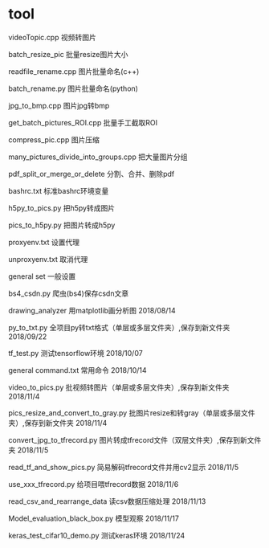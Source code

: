 # tool
videoTopic.cpp 视频转图片

batch_resize_pic 批量resize图片大小

readfile_rename.cpp 图片批量命名(c++)

batch_rename.py 图片批量命名(python)

jpg_to_bmp.cpp 图片jpg转bmp

get_batch_pictures_ROI.cpp 批量手工截取ROI

compress_pic.cpp 图片压缩

many_pictures_divide_into_groups.cpp 把大量图片分组

pdf_split_or_merge_or_delete 分割、合并、删除pdf

bashrc.txt 标准bashrc环境变量

h5py_to_pics.py 把h5py转成图片

pics_to_h5py.py 把图片转成h5py

proxyenv.txt 设置代理

unproxyenv.txt 取消代理

general set 一般设置

bs4_csdn.py 爬虫(bs4)保存csdn文章

drawing_analyzer 用matplotlib画分析图 2018/08/14

py_to_txt.py  全项目py转txt格式（单层或多层文件夹）,保存到新文件夹 2018/09/22

tf_test.py 测试tensorflow环境 2018/10/07

general command.txt 常用命令 2018/10/14

video_to_pics.py 批视频转图片（单层或多层文件夹）,保存到新文件夹 2018/11/4

pics_resize_and_convert_to_gray.py 批图片resize和转gray（单层或多层文件夹）,保存到新文件夹 2018/11/4

convert_jpg_to_tfrecord.py 图片转成tfrecord文件（双层文件夹）,保存到新文件夹 2018/11/5

read_tf_and_show_pics.py 简易解码tfrecord文件并用cv2显示 2018/11/5

use_xxx_tfrecord.py 给项目喂tfrecord数据  2018/11/6

read_csv_and_rearrange_data 读csv数据压缩处理  2018/11/13

Model_evaluation_black_box.py 模型观察 2018/11/17

keras_test_cifar10_demo.py 测试keras环境 2018/11/24
